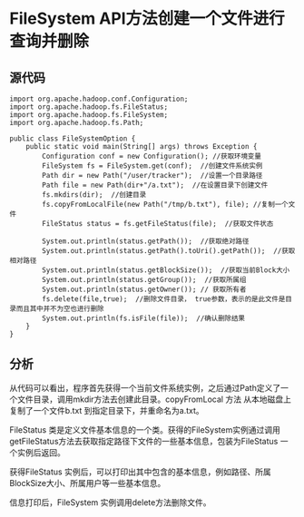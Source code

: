 FileSystem API方法创建一个文件进行查询并删除
===================

## 源代码
```
import org.apache.hadoop.conf.Configuration;
import org.apache.hadoop.fs.FileStatus;
import org.apache.hadoop.fs.FileSystem;
import org.apache.hadoop.fs.Path;

public class FileSystemOption {
    public static void main(String[] args) throws Exception {
        Configuration conf = new Configuration(); //获取环境变量
        FileSystem fs = FileSystem.get(conf);  //创建文件系统实例
        Path dir = new Path("/user/tracker");  //设置一个目录路径
        Path file = new Path(dir+"/a.txt");  //在设置目录下创建文件
        fs.mkdirs(dir);  //创建目录
        fs.copyFromLocalFile(new Path("/tmp/b.txt"), file); //复制一个文件
        FileStatus status = fs.getFileStatus(file);  //获取文件状态

        System.out.println(status.getPath());  //获取绝对路径
        System.out.println(status.getPath().toUri().getPath());  //获取相对路径
        System.out.println(status.getBlockSize());  //获取当前Block大小
        System.out.println(status.getGroup());  //获取所属组
        System.out.println(status.getOwner()); // 获取所有者
        fs.delete(file,true);  //删除文件目录， true参数，表示的是此文件是目录而且其中并不为空也进行删除
        System.out.println(fs.isFile(file));  //确认删除结果
    }
}

```

## 分析
从代码可以看出，程序首先获得一个当前文件系统实例，之后通过Path定义了一个文件目录，调用mkdir方法去创建此目录。copyFromLocal 方法
从本地磁盘上复制了一个文件b.txt 到指定目录下，并重命名为a.txt。

FileStatus 类是定义文件基本信息的一个类。获得的FileSystem实例通过调用getFileStatus方法去获取指定路径下文件的一些基本信息，包装为FileStatus 一个实例后返回。

获得FileStatus 实例后，可以打印出其中包含的基本信息，例如路径、所属BlockSize大小、所属用户等一些基本信息。

信息打印后，FileSystem 实例调用delete方法删除文件。